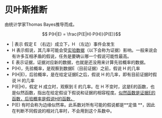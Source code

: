 
# 贝叶斯推断

由统计学家Thomas Bayes推导而成。

$$ P(H|E) = \frac{P(E|H)·P(H)}{P(E)}$$

-  | 表示 假定 E （右边）成立下，H （左边）事件会发生 
- H 表示假说，其几率可能会受[实验数据](https://zh.wikipedia.org/wiki/實驗數據)（以下会称为证据）影响。一般来说会有许多互相矛盾的假说，任务是要确认哪一个假说可能性最高。
- E 表示证据，证据对应新的数据，也就是还没用来计算先验概率的数据。
- P(H)，先验概率，是观察到数据E（目前证据）之前，假说 H 的几率
- P(H|E)，后验概率，是在给定证据E之后，假说 H 的几率，即有目前证据时假说 H 的几率
- P(E|H)，假定 H 成立时，观察到 E 的几率。在 H 不变时，这是E的函数，也是似然函数，指出在给定假设下假说和证据的相容程度。<u>似然函数是证据E的函数，后验概率是假说H的函数。</u>
- P(E) 有时会称为边缘似然率。此系数对所有可能的假说都是**定值 **，因此在判断不同假说的相对几率时，不会用到这个系数中。